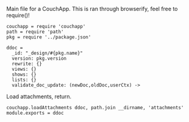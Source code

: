 Main file for a CouchApp.
This is ran through browserify, feel free to require()!

    couchapp = require 'couchapp'
    path = require 'path'
    pkg = require '../package.json'

    ddoc =
      _id: "_design/#{pkg.name}"
      version: pkg.version
      rewrite: {}
      views: {}
      shows: {}
      lists: {}
      validate_doc_update: (newDoc,oldDoc,userCtx) ->

Load attachments, return.

    couchapp.loadAttachments ddoc, path.join __dirname, 'attachments'
    module.exports = ddoc
